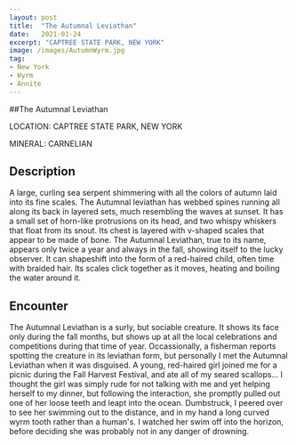 ```yaml
---
layout: post
title:  "The Autumnal Leviathan"
date:   2021-01-24
excerpt: "CAPTREE STATE PARK, NEW YORK"
image: /images/AutumnWyrm.jpg
tag:
- New York
- Wyrm
- Annite
---
```


##The Autumnal Leviathan

LOCATION: CAPTREE STATE PARK, NEW YORK

MINERAL: CARNELIAN

## Description

A large, curling sea serpent shimmering with all the colors of autumn laid into its fine scales. The Autumnal leviathan has webbed spines running all along its back in layered sets, much resembling the waves at sunset. It has a small set of horn-like protrusions on its head, and two whispy whiskers that float from its snout. Its chest is layered with v-shaped scales that appear to be made of bone. The Autumnal Leviathan, true to its name, appears only twice a year and always in the fall, showing itself to the lucky observer. It can shapeshift into the form of a red-haired child, often time with braided hair. Its scales click together as it moves, heating and boiling the water around it.

## Encounter
The Autumnal Leviathan is a surly, but sociable creature. It shows its face only during the fall months, but shows up at all the local celebrations and competitions during that time of year. Occassionally, a fisherman reports spotting the creature in its leviathan form, but personally I met the Autumnal Leviathan when it was disguised. A young, red-haired girl joined me for a picnic during the Fall Harvest Festival, and ate all of my seared scallops... I thought the girl was simply rude for not talking with me and yet helping herself to my dinner, but following the interaction, she promptly pulled out one of her loose teeth and leapt into the ocean. Dumbstruck, I peered over to see her swimming out to the distance, and in my hand a long curved wyrm tooth rather than a human's. I watched her swim off into the horizon, before deciding she was probably not in any danger of drowning.

